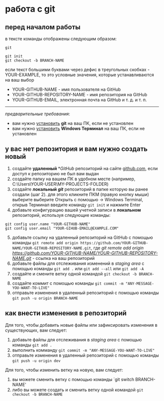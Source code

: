 # работа с git

## перед началом работы
в тексте команды отображены следующим образом:

`git`

```shell
git init
git checkout -b BRANCH-NAME
```

если текст большими буквами через дефис в треугольных скобках - YOUR-EXAMPLE, то это условные значения, которые устанавливаются на ваш выбор
- YOUR-GITHUB-NAME - имя пользователя на GitHub
- YOUR-GITHUB-REPOSITORY-NAME - имя репозитория на GitHub
- YOUR-GITHUB-EMAIL, электронная почта на GitHub и т. д. и т. п.

---

*предварительные требования*:
- вам нужно [установить](https://git-scm.com/book/ru/v2/%D0%92%D0%B2%D0%B5%D0%B4%D0%B5%D0%BD%D0%B8%D0%B5-%D0%A3%D1%81%D1%82%D0%B0%D0%BD%D0%BE%D0%B2%D0%BA%D0%B0-Git) **git** на ваш ПК, если не установлен
- вам нужно [установить](https://apps.microsoft.com/detail/9N0DX20HK701?hl=ru-ru) **Windows Терминал** на ваш ПК, если не установлен

## у вас нет репозитория и вам нужно создать новый
1. создайте **удаленный** **GitHub* репозиторий на сайте [github.com](https://github.com/), если доступ к репозиторию не был вам выдан
2. создайте папку на вашем ПК в удобном месте (например, C:\Users\YOUR-USER\MY-PROJECTS-FOLDER)
3. создайте **локальный** ***git*** репозиторий в папке которую вы ранее создали (шаг 2). для этого кликните ПКМ (правую кнопку мыши) выберите выберите Открыть с помощью -> Windows Terminal, открыв Терминал введите команду `git init` и нажмите Enter
4. добавьте конфигурацию вашей учетной записи в **локальном** репозиторий, используя следующие команды:
```pwsh
git config user.name "YOUR-GITHUB-NAME"
git config user.email "YOUR-GIHUB-EMAIL@EXAMPLE.COM"
```
5. добавьте ссылку на удаленный репозиторий на GitHub с помощью команды `git remote add origin https://github.com/YOUR-GITHUB-NAME/YOUR-GITHUB-REPOSITORY-NAME.git`, где *git remote add origin https://github.com/YOUR-GITHUB-NAME/YOUR-GITHUB-REPOSITORY-NAME.git* - ссылка на ваш репозиторий
6. добавьте файлы для отслеживания изменений в *staging area* с помощью команды `git add .` или `git add --all` или `git add -A`
7. создайте и смените ветку одной командой `git checkout -b BRANCH-NAME`
8. создайте коммит с помощью команды `git commit -m "ANY-MESSAGE-YOU-WANT-TO-LIVE"`
9. отправьте изменения в удаленный репозиторий с помощью команды `git push -u origin BRANCH-NAME`

## как внести изменения в репозиторий
Для того, чтобы добавить новые файлы или зафиксировать изменения в существующих, вам следует:
1. добавьте файлы для отслеживания в *staging area* с помощью команды `git add .`
2. выполнить комманду `git commit -m "ANY-MESSAGE-YOU-WANT-TO-LIVE"`
3. отправьте изменения в удаленный репозиторий с помощью команды `git push -u origin dev`

Для того, чтобы изменить ветку на новую, вам следует:
1. вы можете сменить ветку с помощью команды `git switch BRANCH-NAME'
2. либо вы можете создать и сменить ветку одной командой `git checkout -b BRANCH-NAME`

